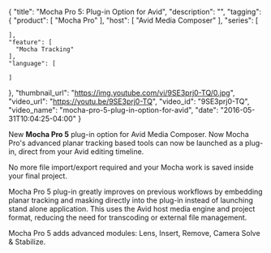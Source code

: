 {
  "title": "Mocha Pro 5: Plug-in Option for Avid",
  "description": "",
  "tagging": {
    "product": [
      "Mocha Pro"
    ],
    "host": [
      "Avid Media Composer"
    ],
    "series": [

    ],
    "feature": [
      "Mocha Tracking"
    ],
    "language": [

    ]
  },
  "thumbnail_url": "https://img.youtube.com/vi/9SE3prj0-TQ/0.jpg",
  "video_url": "https://youtu.be/9SE3prj0-TQ",
  "video_id": "9SE3prj0-TQ",
  "video_name": "mocha-pro-5-plug-in-option-for-avid",
  "date": "2016-05-31T10:04:25-04:00"
}

New **Mocha Pro 5** plug-in option for Avid Media Composer. Now Mocha Pro's
advanced planar tracking based tools can now be launched as a plug-in, direct
from your Avid editing timeline.

No more file import/export required and your Mocha work is saved inside your
final project.

Mocha Pro 5 plug-in greatly improves on previous workflows by embedding planar
tracking and masking directly into the plug-in instead of launching stand
alone application. This uses the Avid host media engine and project format,
reducing the need for transcoding or external file management.

Mocha Pro 5 adds advanced modules: Lens, Insert, Remove, Camera Solve &amp;
Stabilize.



